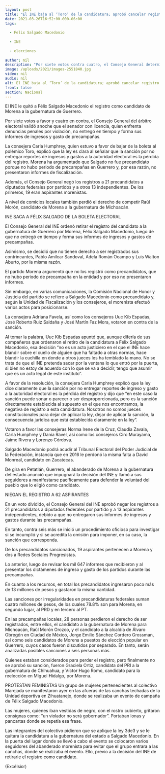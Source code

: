 ```yaml
---
layout: post
title: "El INE baja al ‘Toro’ de la candidatura; aprobó cancelar registro de Félix Salgado"
date: 2021-03-26T16:52:00.000-06:00
tags:
  
  - Felix Salgado Macedonio
  
  - INE
  
  - elecciones
  
author: nil
description: "Por siete votos contra cuatro, el Consejo General determinó que el aspirante morenista a la gubernatura de Guerrero no entregó sus informes de ingreso y gasto de precampaña"
image: /uploads/2021/images-2551840.jpg
video: nil
audio: nil
alt: El INE baja al ‘Toro’ de la candidatura; aprobó cancelar registro de Félix Salgado
front: false
section: Nacional
---
```


El INE le quitó a Félix Salgado Macedonio el registro como candidato de Morena a la gubernatura de Guerrero.

Por siete votos a favor y cuatro en contra, el Consejo General del árbitro electoral validó anoche que el senador con licencia, quien enfrenta denuncias penales por violación, no entregó en tiempo y forma sus informes de ingresos y gasto de precampañas.

La consejera Carla Humphrey, quien estuvo a favor de bajar de la boleta al polémico Toro, explicó que la ley es clara al señalar que la sanción por no entregar reportes de ingresos y gastos a la autoridad electoral es la pérdida del registro. Morena ha argumentado que Salgado no fue precandidato porque no hubo periodo de precampañas en Guerrero y, por esa razón, no presentaron informes de fiscalización.

Además, el Consejo General negó los registros a 21 precandidatos a diputados federales por partidos y a otros 13 independientes. De los primeros, 19 eran aspirantes morenistas.

A nivel de comicios locales también perdió el derecho de competir Raúl Morón, candidato de Morena a la gubernatura de Michoacán.

INE SACA A FÉLIX SALGADO DE LA BOLETA ELECTORAL
 

El Consejo General del INE ordenó retirar el registro del candidato a la gubernatura de Guerrero por Morena, Félix Salgado Macedonio, luego de que no entregó en tiempo y forma sus informes de ingresos y gastos de precampañas.

Asimismo, se decidió que no tienen derecho a ser registrados sus contrincantes, Pablo Amílcar Sandoval, Adela Román Ocampo y Luis Walton Aburto, por la misma razón.

El partido Morena argumentó que no los registró como precandidatos, que no hubo periodo de precampaña en la entidad y por eso no presentaron informes.

Sin embargo, en varias comunicaciones, la Comisión Nacional de Honor y Justicia del partido se refiere a Salgado Macedonio como precandidato y, según la Unidad de Fiscalización y los consejeros, el morenista efectuó varios actos para posicionarse.

La consejera Adriana Favela, así como los consejeros Uuc Kib Espadas, José Roberto Ruiz Saldaña y José Martín Faz Mora, votaron en contra de la sanción.

Al tomar la palabra, Uuc Kib Espadas apuntó que, aunque difería de sus compañeros que ordenaron el retiro de la candidatura a Félix Salgado Macedonio, esa decisión “no es un acto justiciero en el que el INE hace blandir sobre el cuello de alguien que ha faltado a otras normas, hace blandir la cuchilla en donde a otros jueces les ha temblado la mano. No se trata de que el INE pretenda sacar por la ventana lo que entró por la puerta, si bien no estoy de acuerdo con lo que se va a decidir, tengo que asumir que es un acto legal de este instituto”.

A favor de la resolución, la consejera Carla Humphrey explicó que la ley dice claramente que la sanción por no entregar reportes de ingreso y gasto a la autoridad electoral es la pérdida del registro y dijo que “en este caso la sanción puede sonar o parecer o ser desproporcionada, pero es la sanción directamente establecida al supuesto en el que nos encontramos, la negativa de registro a esta candidatura. Nosotros no somos jueces constitucionales para dejar de aplicar la ley, dejar de aplicar la sanción, la consecuencia jurídica que está establecida claramente en la ley”.

Votaron a favor las consejeras Norma Irene de la Cruz, Claudia Zavala, Carla Humphrey y Dania Ravel, así como los consejeros Ciro Murayama, Jaime Rivera y Lorenzo Córdova.

Salgado Macedonio podrá acudir al Tribunal Electoral del Poder Judicial de la Federación, instancia que en 2016 le perdonó la misma falta a David Monreal, candidato en Zacatecas.

De gira en Petatlán, Guerrero, el abanderado de Morena a la gubernatura del estado anunció que impugnará la decisión del INE y llamó a sus seguidores a manifestarse pacíficamente para defender la voluntad del pueblo que lo eligió como candidato.

 

NIEGAN EL REGISTRO A 62 ASPIRANTES
 

En un voto dividido, el Consejo General del INE aprobó negar los registros a 21 precandidatos a diputados federales por partido y a 13 aspirantes independientes, debido a que no entregaron sus informes de ingresos y gastos durante las precampañas.

En tanto, contra seis más se inició un procedimiento oficioso para investigar si se incumplió y si se acredita la omisión para imponer, en su caso, la sanción que corresponda.

De los precandidatos sancionados, 19 aspirantes pertenecen a Morena y dos a Redes Sociales Progresistas.

Lo anterior, luego de revisar los mil 647 informes que recibieron y al presentar los dictámenes de ingreso y gasto de los partidos durante las precampañas.

En cuanto a los recursos, en total los precandidatos ingresaron poco más de 13 millones de pesos y gastaron la misma cantidad.

Las sanciones por irregularidades en precandidaturas federales suman cuatro millones de pesos, de los cuales 78.8% son para Morena, en segundo lugar, al PRD y en tercero al PT.

En las precampañas locales, 28 personas perdieron el derecho de ser registrados, entre ellos, el candidato a la gubernatura de Morena para Michoacán, Raúl Morón Orozco, y el candidato a la alcaldía de Álvaro Obregón en Ciudad de México, Jorge Emilio Sánchez Cordero Grossman, así como seis candidatos de Morena a puestos de elección popular en Guerrero, cuyos casos fueron discutidos por separado. En tanto, serán analizadas posibles sanciones a seis personas más.

Quienes estaban considerados para perder el registro, pero finalmente no se aprobó su sanción, fueron Graciela Ortiz, candidata del PRI a la gubernatura de Chihuahua, y Víctor Hugo Romo, candidato para la reelección en Miguel Hidalgo, por Morena.

 

PROTESTAN FEMINISTAS
Un grupo de mujeres pertenecientes al colectivo Marejada se manifestaron ayer en las afueras de las canchas techadas de la Unidad deportiva en Zihuatanejo, donde se realizaba un evento de campaña de Félix Salgado Macedonio.

Las mujeres, quienes iban vestidas de negro, con el rostro cubierto, gritaron consignas como: “un violador no será gobernador”. Portaban lonas y pancartas donde se repetía esa frase.

Las integrantes del colectivo pidieron que se aplique la ley 3de3 y se le quitara la candidatura a la gubernatura del estado a Salgado Macedonio. En la puerta del lugar donde se llevó a cabo el evento se colocaron varios seguidores del abanderado morenista para evitar que el grupo entrara a las canchas, donde se realizaba el evento. Ello, previo a la decisión del INE de retirarle el registro como candidato.

(Excélsior)